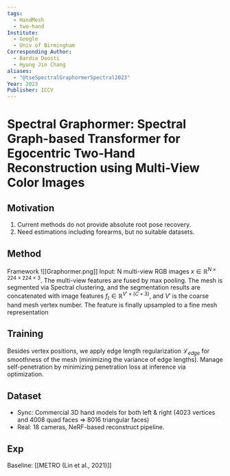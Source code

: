 ```yaml
---
tags:
  - HandMesh
  - two-hand
Institute:
  - Google
  - Univ of Birmingham
Corresponding Author:
  - Bardia Doosti
  - Hyung Jin Chang
aliases:
  - "@tseSpectralGraphormerSpectral2023"
Year: 2023
Publisher: ICCV
---
```

# Spectral Graphormer: Spectral Graph-based Transformer for Egocentric Two-Hand Reconstruction using Multi-View Color Images
## Motivation
1. Current methods do not provide absolute root pose recovery.
2. Need estimations including forearms, but no suitable datasets.

## Method
Framework
![[Graphormer.png]]
Input: N multi-view RGB images $x\in \mathbb{R}^{N\times 224 \times 224 \times 3}$. 
The multi-view features are fused by max pooling.
The mesh is segmented via Spectral clustering, and the segmentation results are concatenated with image features $f_{t}\in\mathbb{R}^{V'\times (C+3)}$, and $V'$ is the coarse hand mesh vertex number.
The feature is finally upsampled to a fine mesh representation 

## Training
Besides vertex positions, we apply edge length regularization $\mathcal{L}_{edge}$ for smoothness of the mesh (minimizing the variance of edge lengths).
Manage self-penetration by minimizing penetration loss at inference via optimization.
## Dataset
* Sync: Commercial 3D hand models for both left & right (4023 vertices and 4008 quad faces => 8016 triangular faces)
* Real: 18 cameras, NeRF-based reconstruct pipeline.
## Exp
Baseline: [[METRO (Lin et al., 2021)]]
